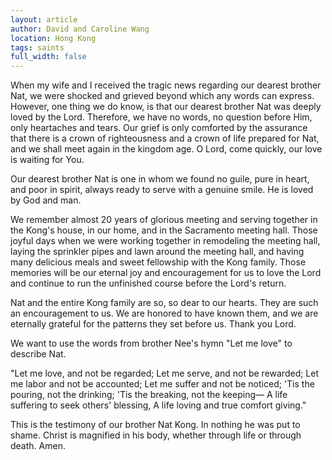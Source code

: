 ```yaml
---
layout: article
author: David and Caroline Wang
location: Hong Kong
tags: saints
full_width: false
---
```

When my wife and I received the tragic news regarding our dearest brother Nat, we were shocked and grieved beyond which any words can express. However, one thing we do know, is that our dearest brother Nat was deeply loved by the Lord. Therefore, we have no words, no question before Him, only heartaches and tears. Our grief is only comforted by the assurance that there is a crown of righteousness and a crown of life prepared for Nat, and we shall meet again in the kingdom age. O Lord, come quickly, our love is waiting for You.

Our dearest brother Nat is one in whom we found no guile, pure in heart, and poor in spirit, always ready to serve with a genuine smile. He is loved by God and man.

We remember almost 20 years of glorious meeting and serving together in the Kong's house, in our home, and in the Sacramento meeting hall. Those joyful days when we were working together in remodeling the meeting hall, laying the sprinkler pipes and lawn around the meeting hall, and having many delicious meals and sweet fellowship with the Kong family. Those memories will be our eternal joy and encouragement for us to love the Lord and continue to run the unfinished course before the Lord's return.

Nat and the entire Kong family are so, so dear to our hearts. They are such an encouragement to us. We are honored to have known them, and we are eternally grateful for the patterns they set before us. Thank you Lord.

We want to use the words from brother Nee's hymn "Let me love" to describe Nat.

"Let me love, and not be regarded;
Let me serve, and not be rewarded;
Let me labor and not be accounted;
Let me suffer and not be noticed;
'Tis the pouring, not the drinking;
'Tis the breaking, not the keeping—
A life suffering to seek others' blessing,
A life loving and true comfort giving."

This is the testimony of our brother Nat Kong. In nothing he was put to shame. Christ is magnified in his body, whether through life or through death. Amen.
